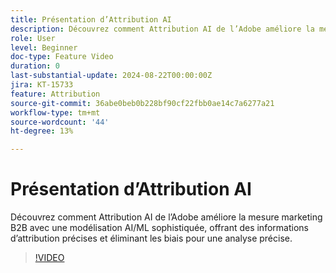 ```yaml
---
title: Présentation d’Attribution AI
description: Découvrez comment Attribution AI de l’Adobe améliore la mesure marketing B2B avec une modélisation AI/ML sophistiquée.
role: User
level: Beginner
doc-type: Feature Video
duration: 0
last-substantial-update: 2024-08-22T00:00:00Z
jira: KT-15733
feature: Attribution
source-git-commit: 36abe0beb0b228bf90cf22fbb0ae14c7a6277a21
workflow-type: tm+mt
source-wordcount: '44'
ht-degree: 13%

---
```



# Présentation d’Attribution AI

Découvrez comment Attribution AI de l’Adobe améliore la mesure marketing B2B avec une modélisation AI/ML sophistiquée, offrant des informations d’attribution précises et éliminant les biais pour une analyse précise.

>[!VIDEO](https://video.tv.adobe.com/v/3433052/?learn=on)
